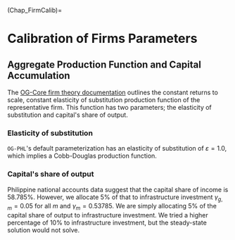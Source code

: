 (Chap_FirmCalib)=
# Calibration of Firms Parameters

## Aggregate Production Function and Capital Accumulation

The [OG-Core firm theory documentation](https://pslmodels.github.io/OG-Core/content/theory/firms.html) outlines the constant returns to scale, constant elasticity of substitution production function of the representative firm.  This function has two parameters; the elasticity of substitution and capital's share of output.

### Elasticity of substitution

`OG-PHL`'s default parameterization has an elasticity of substitution of $\varepsilon=1.0$, which implies a Cobb-Douglas production function.

### Capital's share of output

Philippine national accounts data suggest that the capital share of income is 58.785%. However, we allocate 5% of that to infrastructure investment $\gamma_{g,m}=0.05$ for all $m$ and $\gamma_m=0.53785$. We are simply allocating 5% of the capital share of output to infrastructure investment. We tried a higher percentage of 10% to infrastructure investment, but the steady-state solution would not solve.
